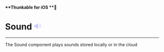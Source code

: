 #### **Thunkable for iOS **

# Sound ![](/assets/sound-ios-icon.png)

---

The Sound component plays sounds stored locally or in the cloud

